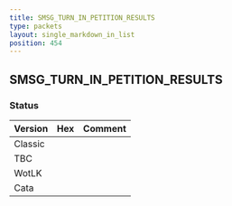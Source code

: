 ```yaml
---
title: SMSG_TURN_IN_PETITION_RESULTS
type: packets
layout: single_markdown_in_list
position: 454
---
```


## SMSG_TURN_IN_PETITION_RESULTS

### Status

Version | Hex | Comment
---------- | ---------- | ---------- 
Classic |  |  
TBC |  |  
WotLK |  |  
Cata |  |  
